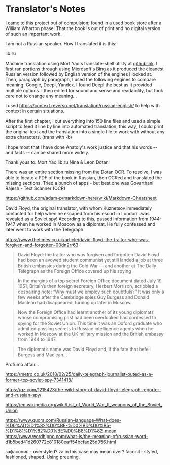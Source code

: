 
# Translator's Notes

I came to this project out of compulsion; found in a used book store after a William Wharton phase. That the book is out of print and no digital version of such an important work.

I am not a Russian speaker. How I translated it is this:

lib.ru

Machine translation using Mort Yao's translate-shell utility at [githublink](https://github.com/soimort/translate-shell/blob/develop/README.md). I first ran portions through using Microsoft's Bing as it produced the cleanest Russian version followed by English version of the engines I looked at.
Then, paragraph by paragraph, I used the following engines to compare meaning: Google, Deepl, Yandex. I found Deepl the best as it provided multiple options. I then edited for sound and sense and readability, but took care not to change any meaning...

I used https://context.reverso.net/translation/russian-english/ to help with context in certain situations.

After the first chapter, I cut everything into 150 line files and used a simple script to feed it line by line into automated translation; this way, I could print the original text and the translation into a single file to work with without any extra characters. (trans with -b)

I hope most that I have done Anatoly's work justice and that his words -- and facts -- can be shared more widely.


Thank yous to:
Mort Yao
lib.ru
Nina & Leon Dotan

There was an entire section missing from the Dotan OCR. To resolve, I was able to locate a PDF of the book in Russian, then OCRed and translated the missing sections. Tried a bunch of apps - but best one was Govarthani Rajesh - Text Scanner (OCR)

https://github.com/adam-p/markdown-here/wiki/Markdown-Cheatsheet

David Floyd, the original translator, with whom Kuznetsov immediately contacted for help when he escaped from his escort in London...was revealed as a Soviet spy! According to this, passed information from 1944-1947 when he worked in Moscow as a diplomat. He fully confessed and later went to work with the Telegraph.

https://www.thetimes.co.uk/article/david-floyd-the-traitor-who-was-forgiven-and-forgotten-00dn2rr63

> David Floyd: the traitor who was forgiven and forgotten
David Floyd had been an avowed student communist yet still landed a job at three British embassies during the Cold War — and another at The Daily Telegraph as the Foreign Office covered up his spying

> In the margins of a top secret Foreign Office document dated July 19, 1951, Britain’s then foreign secretary, Herbert Morrison, scribbled a despairing note: “Why must we employ such doubtfuls?” It was only a few weeks after the Cambridge spies Guy Burgess and Donald Maclean had disappeared, turning up later in Moscow.

> Now the Foreign Office had learnt another of its young diplomats whose compromising past had been overlooked had confessed to spying for the Soviet Union. This time it was an Oxford graduate who admitted passing secrets to Russian intelligence agents when he worked in Moscow at the UK military mission and the British embassy from 1944 to 1947.

> The diplomat’s name was David Floyd and, if the fate that befell Burgess and Maclean…

Profumo affair...

https://metro.co.uk/2018/02/25/daily-telegraph-journalist-outed-as-a-former-top-soviet-spy-7341418/

https://qz.com/1215423/the-wild-story-of-david-floyd-telegraph-reporter-and-russian-spy/


https://en.wikipedia.org/wiki/List_of_World_War_II_weapons_of_the_Soviet_Union

https://www.quora.com/Russian-language-What-does-%D0%AD%D1%82%D0%BE-%D0%BD%D0%B5-%D1%81%D1%82%D0%BE%D0%B8%D1%82-mean
https://www.wordhippo.com/what-is/the-meaning-of/russian-word-d1b5bed41d260772c810180eaff54bcfad25d056.html

зафасонил - overstyled? za in this case may mean over? faconil - styled, fashioned, shaped. Using preening.
